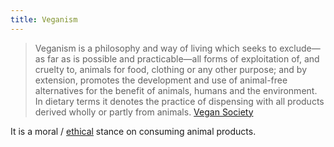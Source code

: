 ```yaml
---
title: Veganism
---
```

> Veganism is a philosophy and way of living which seeks to exclude—as far as is possible and practicable—all forms of exploitation of, and cruelty to, animals for food, clothing or any other purpose; and by extension, promotes the development and use of animal-free alternatives for the benefit of animals, humans and the environment. In dietary terms it denotes the practice of dispensing with all products derived wholly or partly from animals.
[Vegan Society](https://www.vegansociety.com/go-vegan/definition-veganism)

It is a moral / [ethical](None) stance on consuming animal products.
